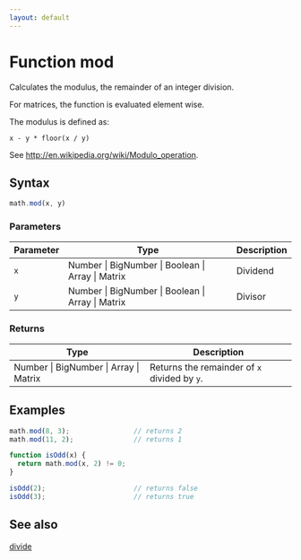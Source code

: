 ```yaml
---
layout: default
---
```


<h1 id="function-mod">Function mod</h1>

Calculates the modulus, the remainder of an integer division.

For matrices, the function is evaluated element wise.

The modulus is defined as:

    x - y * floor(x / y)

See http://en.wikipedia.org/wiki/Modulo_operation.


<h2 id="syntax">Syntax</h2>

```js
math.mod(x, y)
```

<h3 id="parameters">Parameters</h3>

Parameter | Type | Description
--------- | ---- | -----------
`x` | Number &#124; BigNumber &#124; Boolean &#124; Array &#124; Matrix | Dividend
`y` | Number &#124; BigNumber &#124; Boolean &#124; Array &#124; Matrix | Divisor

<h3 id="returns">Returns</h3>

Type | Description
---- | -----------
Number &#124; BigNumber &#124; Array &#124; Matrix | Returns the remainder of `x` divided by `y`.


<h2 id="examples">Examples</h2>

```js
math.mod(8, 3);                // returns 2
math.mod(11, 2);               // returns 1

function isOdd(x) {
  return math.mod(x, 2) != 0;
}

isOdd(2);                      // returns false
isOdd(3);                      // returns true
```


<h2 id="see-also">See also</h2>

[divide](divide.html)


<!-- Note: This file is automatically generated from source code comments. Changes made in this file will be overridden. -->
